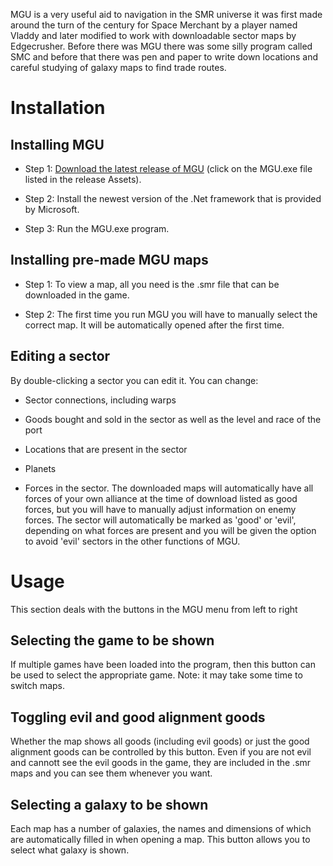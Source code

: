 <!-- TITLE: Merchant's Guide to the Universe -->
<!-- SUBTITLE: A third-party tool -->

MGU is a very useful aid to navigation in the SMR universe it was first made around the turn of the century for Space Merchant by a player named Vladdy and later modified to work with downloadable sector maps by Edgecrusher. Before there was MGU there was some silly program called SMC and before that there was pen and paper to write down locations and careful studying of galaxy maps to find trade routes. 

# Installation

## Installing MGU

* Step 1: [Download the latest release of MGU](https://github.com/smrealms/mgu/releases) (click on the MGU.exe file listed in the release Assets).

* Step 2: Install the newest version of the .Net framework that is provided by Microsoft.

* Step 3: Run the MGU.exe program.


## Installing pre-made MGU maps

* Step 1: To view a map, all you need is the .smr file that can be downloaded in the game.

* Step 2: The first time you run MGU you will have to manually select the correct map. It will be automatically opened after the first time.


## Editing a sector

By double-clicking a sector you can edit it. You can change:

* Sector connections, including warps

* Goods bought and sold in the sector as well as the level and race of the port

* Locations that are present in the sector

* Planets

* Forces in the sector. The downloaded maps will automatically have all forces of your own alliance at the time of download listed as good forces, but you will have to manually adjust information on enemy forces. The sector will automatically be marked as 'good' or 'evil', depending on what forces are present and you will be given the option to avoid 'evil' sectors in the other functions of MGU.

# Usage

This section deals with the buttons in the MGU menu from left to right

## Selecting the game to be shown

If multiple games have been loaded into the program, then this button can be used to select the appropriate game. Note: it may take some time to switch maps.

## Toggling evil and good alignment goods

Whether the map shows all goods (including evil goods) or just the good alignment goods can be controlled by this button. Even if you are not evil and cannott see the evil goods in the game, they are included in the .smr maps and you can see them whenever you want.

## Selecting a galaxy to be shown

Each map has a number of galaxies, the names and dimensions of which are automatically filled in when opening a map. This button allows you to select what galaxy is shown.
